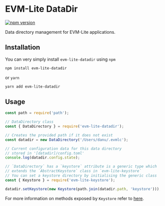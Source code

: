 # EVM-Lite DataDir

[![npm version](https://badge.fury.io/js/evm-lite-datadir.svg)](https://badge.fury.io/js/evm-lite-datadir)

Data directory management for EVM-Lite applications.

## Installation

You can very simply install `evm-lite-datadir` using `npm`

```bash
npm install evm-lite-datadir
```

or `yarn`

```bash
yarn add evm-lite-datadir
```

## Usage

```javascript
const path = require('path');

// DataDirectory class
const { DataDirectory } = require('evm-lite-datadir');

// Creates the provided path if it does not exist
const datadir = new DataDirectory('/Users/danu/.evmlc');

// Current configuration data for this data directory
// stored in '[datadir]/config.toml'
console.log(datadir.config.state);

// `DataDirectory` has a `keystore` attribute is a generic type which
// extends the `AbstractKeystore` class in `evm-lite-keystore`
// You can set a keystore directory by initialising the generic class
const { Keystore } = require('evm-lite-keystore');

datadir.setKeystore(new Keystore(path.join(datadir.path, 'keystore')));
```

For more information on methods exposed by `Keystore` refer to [here](../keystore).
